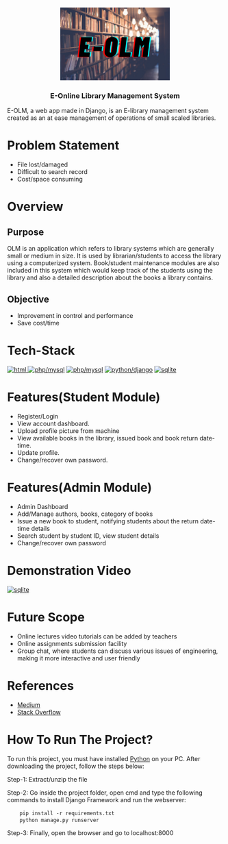 <p align="center">
    <img src="https://github.com/Dhruv2406/E-OLM/blob/main/library/media/e-olm.png" alt="Verbyl-Logo" height="170">
  <h3 align="center"><b>E-Online Library Management System</b></h3>

E-OLM, a web app made in Django, is an E-library management system created as an at ease management of operations of small scaled libraries.

# Problem Statement

- File lost/damaged
- Difficult to search record
- Cost/space consuming

# Overview

## Purpose

OLM is an application which refers to library systems which are generally small or medium in size. It is used by librarian/students to access the library using a computerized system. Book/student maintenance modules are also included in this system which would keep track of the students using the library and also a detailed description about the books a library contains.

## Objective

- Improvement in control and performance
- Save cost/time

# Tech-Stack

<a href= "https://html.com" target="_blank"> <img src ='https://raw.githubusercontent.com/rahulbanerjee26/githubAboutMeGenerator/main/icons/html.svg' alt="html" width="50" height="55"> </a>
<a href="https://developer.mozilla.org/en-US/docs/Web/CSS" target="_blank"> <img src="https://raw.githubusercontent.com/rahulbanerjee26/githubAboutMeGenerator/main/icons/css.svg" alt="php/mysql" width="50" height="55"/></a>
<a href="https://www.javascript.com" target="_blank"> <img src="https://raw.githubusercontent.com/rahulbanerjee26/githubAboutMeGenerator/main/icons/javascript.svg" alt="php/mysql" width="50" height="55"/></a>
<a href="https://www.djangoproject.com" target="_blank"> <img src="https://www.opengis.ch/wp-content/uploads/2020/04/django-python-logo-e1588009010920.png" alt="python/django" width="60" height="65"/></a>
<a href="https://www.sqlite.org" target="_blank"> <img src="https://www.nuget.org/profiles/SQLite/avatar?imageSize=512" alt="sqlite" width="60" height="56"/></a>

# Features(Student Module)

- Register/Login
- View account dashboard.
- Upload profile picture from machine
- View available books in the library, issued book and book return date-time.
- Update profile.
- Change/recover own password.

# Features(Admin Module)

- Admin Dashboard
- Add/Manage authors, books, category of books
- Issue a new book to student, notifying students about the return date-time details
- Search student by student ID, view student details
- Change/recover own password

# Demonstration Video

<a href="https://drive.google.com/file/d/1sB5KYp6rSMqxh1aETg71Mj_yqNAcYBEC/view?usp=sharing" target="_blank"> <img src="https://mintbook.com/assetsNew/img/animated5.gif" alt="sqlite" height="150"/></a>

# Future Scope

- Online lectures video tutorials can be added by teachers
- Online assignments submission facility
- Group chat, where students can discuss various issues of engineering, making it more interactive and user friendly

# References

- <a href= "https://medium.com/" target="_blank">Medium</a>
- <a href= "https://stackoverflow.com/" target="_blank">Stack Overflow</a>

# How To Run The Project?

To run this project, you must have installed <a href= "https://www.python.org/" target="_blank">Python</a> on your PC. After downloading the project, follow the steps below:

Step-1: Extract/unzip the file

Step-2: Go inside the project folder, open cmd and type the following commands to install Django Framework and run the webserver:

        pip install -r requirements.txt
        python manage.py runserver

Step-3: Finally, open the browser and go to localhost:8000

